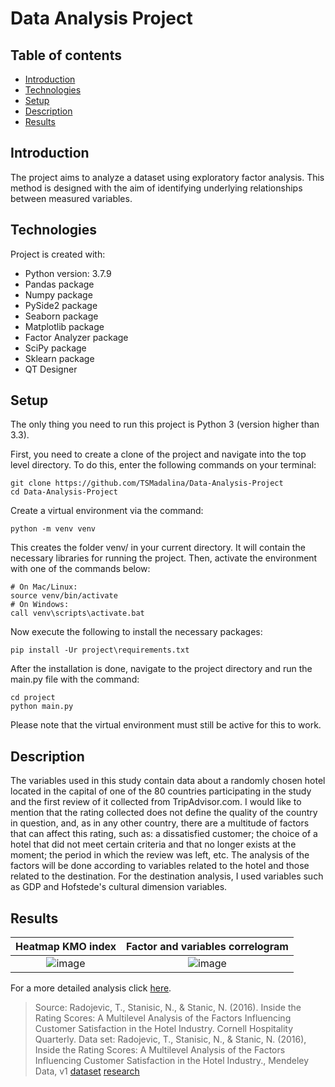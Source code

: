 # Data Analysis Project

## Table of contents
* [Introduction](#introduction)
* [Technologies](#technologies)
* [Setup](#setup)
* [Description](#description)
* [Results](#results)

## Introduction
The project aims to analyze a dataset using exploratory factor analysis. This method is designed with the aim of identifying underlying relationships between measured variables.

## Technologies
Project is created with:
* Python version: 3.7.9
* Pandas package
* Numpy package
* PySide2 package
* Seaborn package
* Matplotlib package
* Factor Analyzer package
* SciPy package
* Sklearn package
* QT Designer
	
## Setup
The only thing you need to run this project is Python 3 (version higher than 3.3).

First, you need to create a clone of the project and navigate into the top level directory. To do this, enter the following commands on your terminal: 
```
git clone https://github.com/TSMadalina/Data-Analysis-Project
cd Data-Analysis-Project
```

Create a virtual environment via the command:

```
python -m venv venv
```

This creates the folder venv/ in your current directory. It will contain the necessary libraries for running the project.
Then, activate the environment with one of the commands below:

```
# On Mac/Linux:
source venv/bin/activate
# On Windows:
call venv\scripts\activate.bat
```

Now execute the following to install the necessary packages:

```
pip install -Ur project\requirements.txt
```

After the installation is done, navigate to the project directory and run the main.py file with the command:

```
cd project
python main.py
```

Please note that the virtual environment must still be active for this to work.


## Description
The variables used in this study contain data about a randomly chosen hotel located in the capital of one of the 80 countries participating in the study and the first review of it collected from TripAdvisor.com. I would like to mention that the rating collected does not define the quality of the country in question, and, as in any other country, there are a multitude of factors that can affect this rating, such as: a dissatisfied customer; the choice of a hotel that did not meet certain criteria and that no longer exists at the moment; the period in which the review was left, etc. The analysis of the factors will be done according to variables related to the hotel and those related to the destination. For the destination analysis, I used variables such as GDP and Hofstede's cultural dimension variables.

## Results 

Heatmap KMO index |  Factor and variables correlogram
:-------------------------:|:-------------------------:
![image](https://user-images.githubusercontent.com/76962878/203347835-8aa8379b-0199-40ed-adf2-edb3b46358b9.png)  | ![image](https://user-images.githubusercontent.com/76962878/203347984-17f8687b-6c99-4ef2-821c-2f11a2129158.png)

For a more detailed analysis click [here](Project/Analiza.md).




> Source: Radojevic, T., Stanisic, N., & Stanic, N. (2016). Inside the Rating Scores: A Multilevel Analysis of the Factors Influencing Customer Satisfaction in the Hotel Industry. Cornell Hospitality Quarterly. 
Data set: Radojevic, T., Stanisic, N., & Stanic, N. (2016), Inside the Rating Scores: A Multilevel Analysis of the Factors Influencing Customer Satisfaction in the Hotel Industry., Mendeley Data, v1 
[dataset](http://dx.doi.org/10.17632/kwsrxshf9x.1) [research](https://www.researchgate.net/publication/312164283_Inside_the_Rating_Scores_A_Multilevel_Analysis_of_the_Factors_Influencing_Customer_Satisfaction_in_the_Hotel_Industry)
